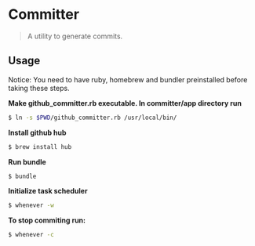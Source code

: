 # Committer

> A utility to generate commits.

## Usage

Notice: You need to have ruby, homebrew and bundler preinstalled before taking these steps.

**Make github_committer.rb executable. In committer/app directory run**

```sh
$ ln -s $PWD/github_committer.rb /usr/local/bin/
```

**Install github hub**

```sh
$ brew install hub
```

**Run bundle**

```sh
$ bundle
```

**Initialize task scheduler**

```sh
$ whenever -w
```

**To stop commiting run:**

```sh
$ whenever -c
```
